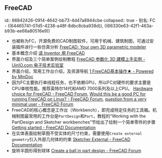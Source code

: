 ## FreeCAD
id:: 66842426-0914-4642-bb73-4d47a8944cbe
collapsed:: true
	- 别名: FC
	- ((64465741-07d5-4238-a48f-8dbc8cba938d)), ((66330e63-42f1-463a-b93b-ee66a80516e9))
- 也被称为FC，开源免费的CAD制图软件，可用于机械、建筑制图，可通过安装插件进行一些仿真分析 [FreeCAD: Your own 3D parametric modeler](https://www.freecad.org/downloads.php)
- 基本概念介绍 [请 Inventor 用 FreeCAD](https://bookdown.org/johnqu1982/FFI/)
- 界面介绍及三个简单案例绘制教程 [FreeCAD 参数化 3D 建模上手实例 - UinIO.com 电子技术实验室](http://uinio.com/Design/FreeCAD/)
- 界面介绍，常用工作台介绍，及资源导航 [1 FreeCAD基本操作★ - Powered by MinDoc](https://zsj.itdos.net/docs/freecad/freecad-001)
- 因为FC主要执行单线程任务，也不依赖GPU，所以FC对硬件的要求主要是CPU单核性能。推荐英特尔14代和AMD 7000系列及以上CPU。 [Hardware choice for FreeCAD - FreeCAD Forum](https://forum.freecad.org/viewtopic.php?p=753617&hilit=freecad+gpu#p753617), [Would this be a good PC for running FreeCAD on Linux? - FreeCAD Forum](https://forum.freecad.org/viewtopic.php?p=754302&hilit=freecad+gpu#p754302), [question from a very minimal user - FreeCAD Forum](https://forum.freecad.org/viewtopic.php?p=761036&hilit=freecad+gpu#p761036)
- FreeCAD的核心概念是工作台（Workbench），即完成特定任务的工具箱。机械制图最常用的工作台是`PartDesign`和`Part`，教程的“Working with the PartDesign and Sketcher workbenches”节给出了绘制一个简单零件的步骤 [Getting started - FreeCAD Documentation](https://wiki.freecad.org/Getting_started)
- 在实体表面绘制草图不受实体的尺寸约束，需要使用`Create external geometry`引入外部几何体的约束 [Sketcher External - FreeCAD Documentation](https://wiki.freecad.org/Sketcher_External/en)
- 旋转半圆形得到球体 [Create a ball in part design - FreeCAD Forum](https://forum.freecad.org/viewtopic.php?p=764921&hilit=circle+ball&sid=a3bd1ab8a752013f712d99f23c1901fa#p764921)